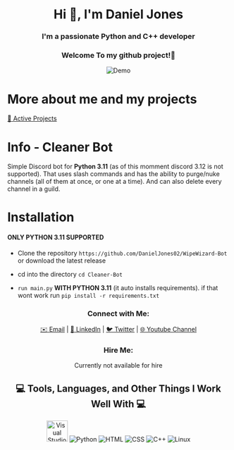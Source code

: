 <h1 align="center">Hi 👋, I'm Daniel Jones</h1>
<h3 align="center">I'm a passionate Python and C++ developer</h3>
<h3 align="center">Welcome To my github project!👋</h3>

<div align="center">
  <img src="https://user-images.githubusercontent.com/73097560/115834477-dbab4500-a447-11eb-908a-139a6edaec5c.gif" alt="Demo" />
</div>

# More about me and my projects

[📁 Active Projects](https://github.com/DanielJones02/Active-Projects)

# Info - Cleaner Bot

Simple Discord bot for **Python 3.11** (as of  this momment discord 3.12 is not supported). That uses slash commands and has the ability to purge/nuke channels (all of them at once, or one at a time). And can also delete every channel in a guild.


# Installation

#### ONLY PYTHON 3.11 SUPPORTED

 - Clone the repository `https://github.com/DanielJones02/WipeWizard-Bot` or download the latest release

 - cd into the directory `cd Cleaner-Bot`

 - `run main.py` **WITH PYTHON 3.11** (it auto installs requirements). if that wont work run `pip install -r requirements.txt`


<h3 align="center">Connect with Me:</h3>

<p align="center">
  <a href="I_will_change_later@gmail.com">✉️ Email</a> |
  <a href="https://www.linkedin.com/in/yourlinkedinprofile">💼 LinkedIn</a> |
  <a href="https://twitter.com/yourtwitter">🐦 Twitter</a> |
  <a href="https://www.youtube.com/channel/UCDRBLCjQSKVyy_cCxTpqRnw">🌐 Youtube Channel</a>
</p>

<h3 align="center">Hire Me:</h3>

<p align="center">
  Currently not available for hire
</p>

<div align="center">
  <h2>💻 Tools, Languages, and Other Things I Work Well With 💻</h2>
</div>

<div align="center">
  <img src="https://github.com/DanielJones02/DanielJones02/blob/main/images/Visual_Studio_Icon_2019.svg.png" width="48" height="48" alt="Visual Studio" />
  <img src="https://github.com/DanielJones02/DanielJones02/blob/main/images/python.png" alt="Python" />
  <img src="https://github.com/DanielJones02/DanielJones02/blob/main/images/html.png" alt="HTML" />
  <img src="https://github.com/DanielJones02/DanielJones02/blob/main/images/css.png" alt="CSS" />
  <img src="https://github.com/DanielJones02/DanielJones02/blob/main/images/C%2B%2B.png" alt="C++" />
  <img src="https://github.com/DanielJones02/DanielJones02/blob/main/images/linux.png" alt="Linux" />
</div>
